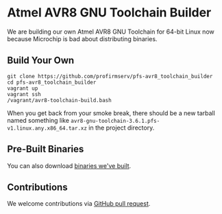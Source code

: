 # Atmel AVR8 GNU Toolchain Builder

We are building our own Atmel AVR8 GNU Toolchain for 64-bit Linux now because Microchip is bad about distributing binaries.

## Build Your Own

```
git clone https://github.com/profirmserv/pfs-avr8_toolchain_builder
cd pfs-avr8_toolchain_builder
vagrant up
vagrant ssh
/vagrant/avr8-toolchain-build.bash
```

When you get back from your smoke break, there should be a new tarball named something like `avr8-gnu-toolchain-3.6.1.pfs-v1.linux.any.x86_64.tar.xz` in the project directory.

## Pre-Built Binaries

You can also download [binaries we've built](https://github.com/profirmserv/pfs-avr8_toolchain_builder/releases).

## Contributions

We welcome contributions via [GitHub pull request](https://github.com/profirmserv/pfs-avr8_toolchain_builder/compare).
